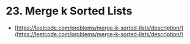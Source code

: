 # 23. Merge k Sorted Lists

- [https://leetcode.com/problems/merge-k-sorted-lists/description/](https://leetcode.com/problems/merge-k-sorted-lists/description/)
